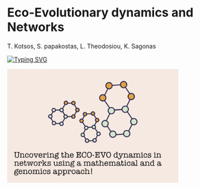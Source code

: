 # Eco-Evolutionary dynamics and Networks 
T. Kotsos, S. papakostas, L. Theodosiou, K. Sagonas 

<a href="https://git.io/typing-svg"><img src="https://readme-typing-svg.herokuapp.com?font=Fira+Code&size=30&pause=1000&color=333333&center=true&width=1000&lines=T. Kotsos+S. Papakostas+L. Theodosiou+K. Sagonas" alt="Typing SVG" /></a>

 <img align="center" src="plots/logo.png" width=400>

